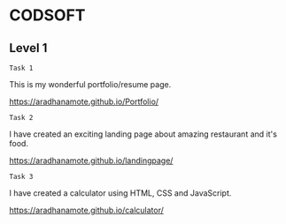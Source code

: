 # CODSOFT
## Level 1
```Task 1```

This is my wonderful portfolio/resume page. 

https://aradhanamote.github.io/Portfolio/

```Task 2```

I have created an exciting landing page about amazing restaurant and it's food.

https://aradhanamote.github.io/landingpage/

```Task 3```

I have created a calculator using HTML, CSS and JavaScript.

https://aradhanamote.github.io/calculator/

